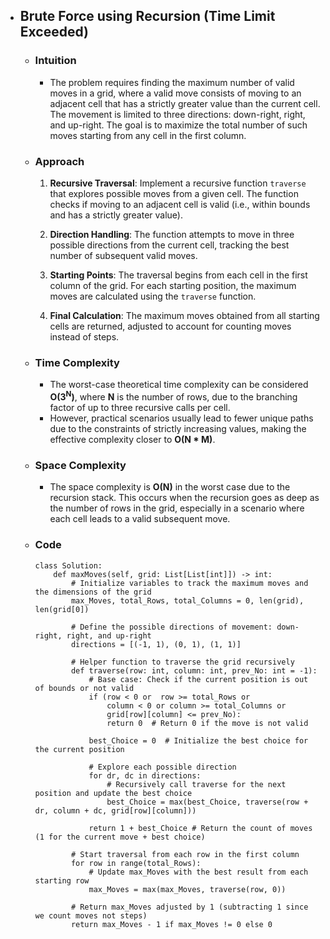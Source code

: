- ## Brute Force using Recursion (Time Limit Exceeded)

    - ### Intuition
        - The problem requires finding the maximum number of valid moves in a grid, where a valid move consists of moving to an adjacent cell that has a strictly greater value than the current cell. The movement is limited to three directions: down-right, right, and up-right. The goal is to maximize the total number of such moves starting from any cell in the first column.

    - ### Approach
        1. **Recursive Traversal**: Implement a recursive function `traverse` that explores possible moves from a given cell. The function checks if moving to an adjacent cell is valid (i.e., within bounds and has a strictly greater value).

        2. **Direction Handling**: The function attempts to move in three possible directions from the current cell, tracking the best number of subsequent valid moves.

        3. **Starting Points**: The traversal begins from each cell in the first column of the grid. For each starting position, the maximum moves are calculated using the `traverse` function.

        4. **Final Calculation**: The maximum moves obtained from all starting cells are returned, adjusted to account for counting moves instead of steps.

    - ### Time Complexity
        - The worst-case theoretical time complexity can be considered __O(3<sup>N</sup>)__, where __N__ is the number of rows, due to the branching factor of up to three recursive calls per cell.
        - However, practical scenarios usually lead to fewer unique paths due to the constraints of strictly increasing values, making the effective complexity closer to __O(N * M)__.

    - ### Space Complexity
        - The space complexity is __O(N)__ in the worst case due to the recursion stack. This occurs when the recursion goes as deep as the number of rows in the grid, especially in a scenario where each cell leads to a valid subsequent move.
    - ### Code
        ```python3 []
        class Solution:
            def maxMoves(self, grid: List[List[int]]) -> int:
                # Initialize variables to track the maximum moves and the dimensions of the grid
                max_Moves, total_Rows, total_Columns = 0, len(grid), len(grid[0])
                
                # Define the possible directions of movement: down-right, right, and up-right
                directions = [(-1, 1), (0, 1), (1, 1)]

                # Helper function to traverse the grid recursively
                def traverse(row: int, column: int, prev_No: int = -1):
                    # Base case: Check if the current position is out of bounds or not valid
                    if (row < 0 or  row >= total_Rows or 
                        column < 0 or column >= total_Columns or 
                        grid[row][column] <= prev_No):
                        return 0  # Return 0 if the move is not valid
                    
                    best_Choice = 0  # Initialize the best choice for the current position
                    
                    # Explore each possible direction
                    for dr, dc in directions:
                        # Recursively call traverse for the next position and update the best choice
                        best_Choice = max(best_Choice, traverse(row + dr, column + dc, grid[row][column]))
                    
                    return 1 + best_Choice # Return the count of moves (1 for the current move + best choice)

                # Start traversal from each row in the first column
                for row in range(total_Rows):
                    # Update max_Moves with the best result from each starting row
                    max_Moves = max(max_Moves, traverse(row, 0))

                # Return max_Moves adjusted by 1 (subtracting 1 since we count moves not steps)
                return max_Moves - 1 if max_Moves != 0 else 0
        ```
